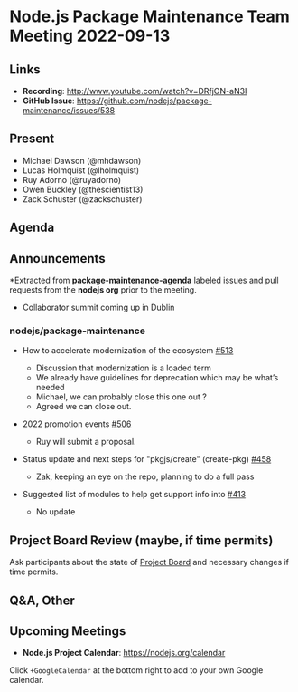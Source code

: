 # Node.js  Package Maintenance Team Meeting 2022-09-13

## Links

* **Recording**:  <http://www.youtube.com/watch?v=DRfjON-aN3I>
* **GitHub Issue**: <https://github.com/nodejs/package-maintenance/issues/538>

## Present

* Michael Dawson (@mhdawson)
* Lucas Holmquist (@lholmquist)
* Ruy Adorno (@ruyadorno)
* Owen Buckley (@thescientist13)
* Zack Schuster (@zackschuster)

## Agenda

## Announcements

*Extracted from **package-maintenance-agenda** labeled issues and pull requests from the **nodejs org** prior to the meeting.

* Collaborator summit coming up in Dublin

### nodejs/package-maintenance

* How to accelerate modernization of the ecosystem [#513](https://github.com/nodejs/package-maintenance/issues/513)
  * Discussion that modernization is a loaded term
  * We already have guidelines for deprecation which may be what’s needed
  * Michael, we can probably close this one out ?
  * Agreed we can close out.

* 2022 promotion events [#506](https://github.com/nodejs/package-maintenance/issues/506)
  * Ruy will submit a proposal.  

* Status update and next steps for "pkgjs/create" (create-pkg) [#458](https://github.com/nodejs/package-maintenance/issues/458)
  * Zak, keeping an eye on the repo, planning to do a full pass

* Suggested list of modules to help get support info into [#413](https://github.com/nodejs/package-maintenance/issues/413)
  * No update

## Project Board Review (maybe, if time permits)

Ask participants about the state of [Project Board](https://github.com/nodejs/package-maintenance/projects/1) and necessary changes if time permits.

## Q&A, Other

## Upcoming Meetings

* **Node.js Project Calendar**: <https://nodejs.org/calendar>

Click `+GoogleCalendar` at the bottom right to add to your own Google calendar.
